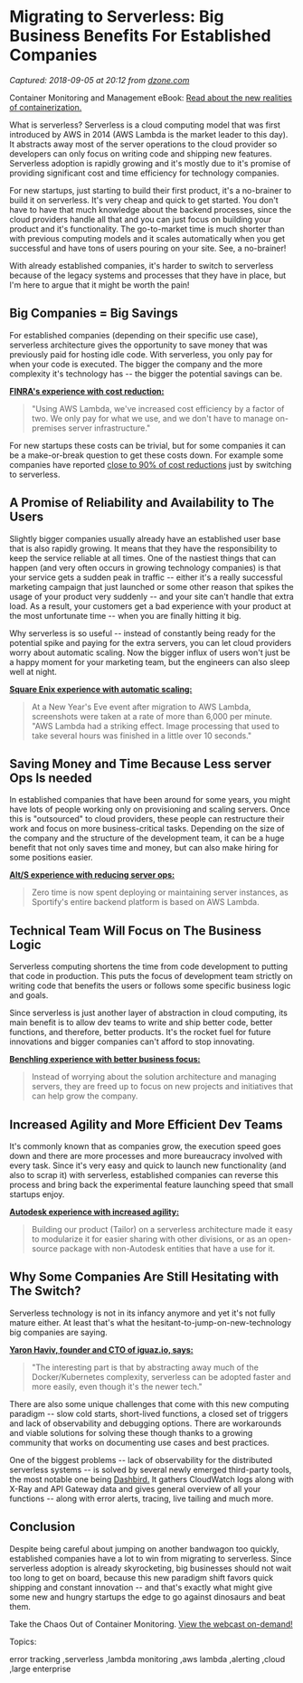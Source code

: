 # Migrating to Serverless: Big Business Benefits For Established Companies

_Captured: 2018-09-05 at 20:12 from [dzone.com](https://dzone.com/articles/migrating-to-serverless-big-business-benefits-for?edition=391198&utm_source=Weekly%20Digest&utm_medium=email&utm_campaign=Weekly%20Digest%202018-09-05)_

Container Monitoring and Management eBook: [Read about the new realities of containerization.](https://dzone.com/go?i=299567&u=https%3A%2F%2Fwww.ca.com%2Fus%2Fcollateral%2Febook%2Fcontainer-monitoring-and-management.html%3Fcid%3DNA-DSP-APM-AEJ-000195-00001663-000000492%26utm_medium%3Donlineads_onl-dsp%26utm_source%3Ddzone%26utm_campaign%3Dddc_apmsaas_acquire%26utm_content%3Dna_eb1-container-monitoring-mgmt-articlepreroll%26mrm%3D)

What is serverless? Serverless is a cloud computing model that was first introduced by AWS in 2014 (AWS Lambda is the market leader to this day). It abstracts away most of the server operations to the cloud provider so developers can only focus on writing code and shipping new features. Serverless adoption is rapidly growing and it's mostly due to it's promise of providing significant cost and time efficiency for technology companies.

For new startups, just starting to build their first product, it's a no-brainer to build it on serverless. It's very cheap and quick to get started. You don't have to have that much knowledge about the backend processes, since the cloud providers handle all that and you can just focus on building your product and it's functionality. The go-to-market time is much shorter than with previous computing models and it scales automatically when you get successful and have tons of users pouring on your site. See, a no-brainer!

With already established companies, it's harder to switch to serverless because of the legacy systems and processes that they have in place, but I'm here to argue that it might be worth the pain!

## Big Companies = Big Savings

For established companies (depending on their specific use case), serverless architecture gives the opportunity to save money that was previously paid for hosting idle code. With serverless, you only pay for when your code is executed. The bigger the company and the more complexity it's technology has -- the bigger the potential savings can be.

**[FINRA's experience with cost reduction:](https://aws.amazon.com/solutions/case-studies/square-enix/)**

> "Using AWS Lambda, we've increased cost efficiency by a factor of two. We only pay for what we use, and we don't have to manage on-premises server infrastructure."

For new startups these costs can be trivial, but for some companies it can be a make-or-break question to get these costs down. For example some companies have reported [close to 90% of cost reductions](https://dashbird.io/blog/saving-money-switching-serverless/) just by switching to serverless.

## A Promise of Reliability and Availability to The Users

Slightly bigger companies usually already have an established user base that is also rapidly growing. It means that they have the responsibility to keep the service reliable at all times. One of the nastiest things that can happen (and very often occurs in growing technology companies) is that your service gets a sudden peak in traffic -- either it's a really successful marketing campaign that just launched or some other reason that spikes the usage of your product very suddenly -- and your site can't handle that extra load. As a result, your customers get a bad experience with your product at the most unfortunate time -- when you are finally hitting it big.

Why serverless is so useful -- instead of constantly being ready for the potential spike and paying for the extra servers, you can let cloud providers worry about automatic scaling. Now the bigger influx of users won't just be a happy moment for your marketing team, but the engineers can also sleep well at night.

**[Square Enix experience with automatic scaling:](https://aws.amazon.com/solutions/case-studies/square-enix/)**

> At a New Year's Eve event after migration to AWS Lambda, screenshots were taken at a rate of more than 6,000 per minute. "AWS Lambda had a striking effect. Image processing that used to take several hours was finished in a little over 10 seconds."

## Saving Money and Time Because Less server Ops Is needed

In established companies that have been around for some years, you might have lots of people working only on provisioning and scaling servers. Once this is "outsourced" to cloud providers, these people can restructure their work and focus on more business-critical tasks. Depending on the size of the company and the structure of the development team, it can be a huge benefit that not only saves time and money, but can also make hiring for some positions easier.

**[Alt/S experience with reducing server ops:](https://aws.amazon.com/solutions/case-studies/alts/)**

> Zero time is now spent deploying or maintaining server instances, as Sportify's entire backend platform is based on AWS Lambda.

## Technical Team Will Focus on The Business Logic

Serverless computing shortens the time from code development to putting that code in production. This puts the focus of development team strictly on writing code that benefits the users or follows some specific business logic and goals.

Since serverless is just another layer of abstraction in cloud computing, its main benefit is to allow dev teams to write and ship better code, better functions, and therefore, better products. It's the rocket fuel for future innovations and bigger companies can't afford to stop innovating.

**[Benchling experience with better business focus:](https://aws.amazon.com/solutions/case-studies/benchling/)**

> Instead of worrying about the solution architecture and managing servers, they are freed up to focus on new projects and initiatives that can help grow the company.

## Increased Agility and More Efficient Dev Teams

It's commonly known that as companies grow, the execution speed goes down and there are more processes and more bureaucracy involved with every task. Since it's very easy and quick to launch new functionality (and also to scrap it) with serverless, established companies can reverse this process and bring back the experimental feature launching speed that small startups enjoy.

**[Autodesk experience with increased agility:](https://aws.amazon.com/solutions/case-studies/autodesk-serverless/)**

> Building our product (Tailor) on a serverless architecture made it easy to modularize it for easier sharing with other divisions, or as an open-source package with non-Autodesk entities that have a use for it.

## Why Some Companies Are Still Hesitating with The Switch?

Serverless technology is not in its infancy anymore and yet it's not fully mature either. At least that's what the hesitant-to-jump-on-new-technology big companies are saying.

**[Yaron Haviv, founder and CTO of iguaz.io, says:](https://thenewstack.io/serverless-101-how-to-get-serverless-started-in-the-enterprise/)**

> "The interesting part is that by abstracting away much of the Docker/Kubernetes complexity, serverless can be adopted faster and more easily, even though it's the newer tech."

There are also some unique challenges that come with this new computing paradigm -- slow cold starts, short-lived functions, a closed set of triggers and lack of observability and debugging options. There are workarounds and viable solutions for solving these though thanks to a growing community that works on documenting use cases and best practices.

One of the biggest problems -- lack of observability for the distributed serverless systems -- is solved by several newly emerged third-party tools, the most notable one being [Dashbird.](https://dashbird.io) It gathers CloudWatch logs along with X-Ray and API Gateway data and gives general overview of all your functions -- along with error alerts, tracing, live tailing and much more.

## Conclusion

Despite being careful about jumping on another bandwagon too quickly, established companies have a lot to win from migrating to serverless. Since serverless adoption is already skyrocketing, big businesses should not wait too long to get on board, because this new paradigm shift favors quick shipping and constant innovation -- and that's exactly what might give some new and hungry startups the edge to go against dinosaurs and beat them.

Take the Chaos Out of Container Monitoring. [View the webcast on-demand!](https://dzone.com/go?i=299568&u=https%3A%2F%2Fwww.ca.com%2Fus%2Fcompany%2Fevents%2Fwebcasts%2Fapplication-performance-monitoring-and-management.html%3Fcommid%3D286663%26cid%3DNA-DSP-APM-AEJ-000195-00001663-000000493%26utm_medium%3Donlineads_onl-dsp%26utm_source%3Ddzone%26utm_campaign%3Dddc_apmsaas_acquire%26utm_content%3Dna_webcast1-apm-taming-chaos-articlepostroll%26mrm%3D)

Topics:

error tracking ,serverless ,lambda monitoring ,aws lambda ,alerting ,cloud ,large enterprise
